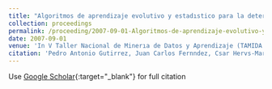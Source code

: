 ```yaml
---
title: "Algoritmos de aprendizaje evolutivo y estadıstico para la determinaciøn de mapas de malas hierbas utilizando tcnicas de teledetecciøn"
collection: proceedings
permalink: /proceeding/2007-09-01-Algoritmos-de-aprendizaje-evolutivo-y-estadstico-para-la-determinacin-de-mapas-de-malas-hierbas-util
date: 2007-09-01
venue: 'In V Taller Nacional de Minerıa de Datos y Aprendizaje (TAMIDA 2007)'
citation: 'Pedro Antonio Gutirrez, Juan Carlos Fernndez, Csar Hervs-Martınez, &quot;Algoritmos de aprendizaje evolutivo y estadıstico para la determinaciøn de mapas de malas hierbas utilizando tcnicas de teledetecciøn.&quot; In V Taller Nacional de Minerıa de Datos y Aprendizaje (TAMIDA 2007), 2007, Zaragoza, España, pp.239--246.'
---
```

Use [Google Scholar](https://scholar.google.com/scholar?q=Algoritmos+de+aprendizaje+evolutivo+y+estadıstico+para+la+determinaciøn+de+mapas+de+malas+hierbas+utilizando+tcnicas+de+teledetecciøn){:target="_blank"} for full citation